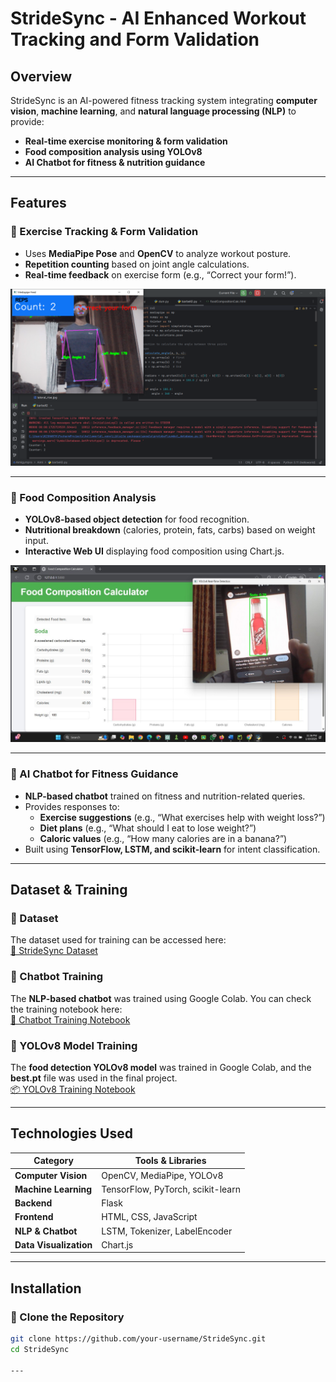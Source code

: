 # StrideSync - AI Enhanced Workout Tracking and Form Validation  

## Overview  
StrideSync is an AI-powered fitness tracking system integrating **computer vision**, **machine learning**, and **natural language processing (NLP)** to provide:  
- **Real-time exercise monitoring & form validation**  
- **Food composition analysis using YOLOv8**  
- **AI Chatbot for fitness & nutrition guidance**  

---

## Features  

### 💪 Exercise Tracking & Form Validation  
- Uses **MediaPipe Pose** and **OpenCV** to analyze workout posture.  
- **Repetition counting** based on joint angle calculations.  
- **Real-time feedback** on exercise form (e.g., “Correct your form!”).  

![Exercise Tracking](images/workout_tracking.png)  

---

### 🍎 Food Composition Analysis  
- **YOLOv8-based object detection** for food recognition.  
- **Nutritional breakdown** (calories, protein, fats, carbs) based on weight input.  
- **Interactive Web UI** displaying food composition using Chart.js.  

![Food Analysis](images/food_analysis.png.jpg)  

---

### 🤖 AI Chatbot for Fitness Guidance  
- **NLP-based chatbot** trained on fitness and nutrition-related queries.  
- Provides responses to:  
  - **Exercise suggestions** (e.g., “What exercises help with weight loss?”)  
  - **Diet plans** (e.g., “What should I eat to lose weight?”)  
  - **Caloric values** (e.g., “How many calories are in a banana?”)  
- Built using **TensorFlow, LSTM, and scikit-learn** for intent classification.  


---

## Dataset & Training  

### 📂 Dataset  
The dataset used for training can be accessed here:  
[📂 StrideSync Dataset](https://drive.google.com/drive/folders/1Q-MHkC48NIfAhP-ZGC5UcTPAwMaMw8va?usp=drive_link)  

### 📌 Chatbot Training  
The **NLP-based chatbot** was trained using Google Colab. You can check the training notebook here:  
[🤖 Chatbot Training Notebook](https://colab.research.google.com/drive/1zSyH7MFbrLRCkyy82OlJt4DWXnedfZ_0?usp=drive_link)  

### 📌 YOLOv8 Model Training  
The **food detection YOLOv8 model** was trained in Google Colab, and the **best.pt** file was used in the final project.  
[📦 YOLOv8 Training Notebook](https://colab.research.google.com/drive/194_Tg3Zx0Ou2IAS8jPCaeHCvZYPMqMbu?usp=drive_link)  

---

## Technologies Used  

| Category          | Tools & Libraries  |  
|------------------|------------------|  
| **Computer Vision** | OpenCV, MediaPipe, YOLOv8 |  
| **Machine Learning** | TensorFlow, PyTorch, scikit-learn |  
| **Backend** | Flask |  
| **Frontend** | HTML, CSS, JavaScript |  
| **NLP & Chatbot** | LSTM, Tokenizer, LabelEncoder |  
| **Data Visualization** | Chart.js |  

---

## Installation  

### 🔹 Clone the Repository  
```sh
git clone https://github.com/your-username/StrideSync.git
cd StrideSync

---

